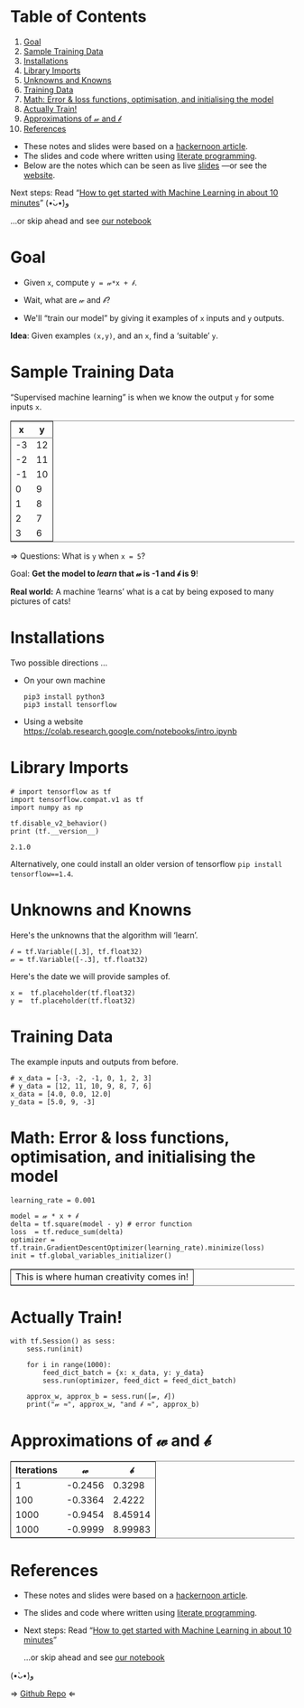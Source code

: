 # Table of Contents

1.  [Goal](#Goal)
2.  [Sample Training Data](#Sample-Training-Data)
3.  [Installations](#Installations)
4.  [Library Imports](#Library-Imports)
5.  [Unknowns and Knowns](#Unknowns-and-Knowns)
6.  [Training Data](#Training-Data)
7.  [Math: Error & loss functions, optimisation, and initialising the model](#Math-Error-loss-functions-optimisation-and-initialising-the-model)
8.  [Actually Train!](#Actually-Train)
9.  [Approximations of 𝓌 and 𝒷](#Approximations-of-𝓌-and-𝒷)
10. [References](#References)

-   These notes and slides were based on a [hackernoon article](https://hackernoon.com/build-your-first-tensorflow-model-in-5-minutes-77237e3cf76d).
-   The slides and code where written using [literate programming](https://github.com/alhassy/emacs.d#what-does-literate-programming-look-like).
-   Below are the notes which can be seen as live  [slides](https://alhassy.github.io/delta-hacks-ML-workshop/machine-learning.html) &#x2014;or see the [website](https://alhassy.github.io/delta-hacks-ML-workshop/).

Next steps: Read “[How to get started with Machine Learning in about 10 minutes](https://www.freecodecamp.org/news/how-to-get-started-with-machine-learning-in-less-than-10-minutes-b5ea68462d23/)”
(•̀ᴗ•́)و

&#x2026;or skip ahead and see [our notebook](https://colab.research.google.com/drive/1CVn0hRCP6-Bfc3IbMECEyKPOF7qm90LX0)


<a id="Goal"></a>

# Goal

-   Given `x`, compute `y = 𝓌*x + 𝒷`.

-   Wait, what are 𝓌 and 𝒷?

-   We'll “train our model” by giving it
    examples of `x` inputs and `y` outputs.

**Idea**: Given examples `(x,y)`, and an `x`, find a ‘suitable’ `y`.


<a id="Sample-Training-Data"></a>

# Sample Training Data

“Supervised machine learning” is when we know the output `y` for some inputs `x`.

<table border="2" cellspacing="0" cellpadding="6" rules="groups" frame="hsides">


<colgroup>
<col  class="org-right" />

<col  class="org-right" />
</colgroup>
<thead>
<tr>
<th scope="col" class="org-right">x</th>
<th scope="col" class="org-right">y</th>
</tr>
</thead>

<tbody>
<tr>
<td class="org-right">-3</td>
<td class="org-right">12</td>
</tr>


<tr>
<td class="org-right">-2</td>
<td class="org-right">11</td>
</tr>


<tr>
<td class="org-right">-1</td>
<td class="org-right">10</td>
</tr>


<tr>
<td class="org-right">0</td>
<td class="org-right">9</td>
</tr>


<tr>
<td class="org-right">1</td>
<td class="org-right">8</td>
</tr>


<tr>
<td class="org-right">2</td>
<td class="org-right">7</td>
</tr>


<tr>
<td class="org-right">3</td>
<td class="org-right">6</td>
</tr>
</tbody>
</table>

⇒ Questions: What is `y` when `x = 5`?

Goal: **Get the model to *learn* that 𝓌 is -1 and 𝒷 is 9**!

**Real world:** A machine ‘learns’ what is a cat by being exposed to many pictures
of cats!


<a id="Installations"></a>

# Installations

Two possible directions …

-   <span class="underline">On your own machine</span>

        pip3 install python3
        pip3 install tensorflow

-   <span class="underline">Using a website</span>
    <https://colab.research.google.com/notebooks/intro.ipynb>


<a id="Library-Imports"></a>

# Library Imports

    # import tensorflow as tf
    import tensorflow.compat.v1 as tf
    import numpy as np

    tf.disable_v2_behavior()
    print (tf.__version__)

    2.1.0

Alternatively, one could install an older version of tensorflow `pip install
tensorflow==1.4`.


<a id="Unknowns-and-Knowns"></a>

# Unknowns and Knowns

Here's the unknowns that the algorithm will ‘learn’.

    𝒷 = tf.Variable([.3], tf.float32)
    𝓌 = tf.Variable([-.3], tf.float32)

Here's the date we will provide samples of.

    x =  tf.placeholder(tf.float32)
    y =  tf.placeholder(tf.float32)


<a id="Training-Data"></a>

# Training Data

The example inputs and outputs from before.

    # x_data = [-3, -2, -1, 0, 1, 2, 3]
    # y_data = [12, 11, 10, 9, 8, 7, 6]
    x_data = [4.0, 0.0, 12.0]
    y_data = [5.0, 9, -3]


<a id="Math-Error-loss-functions-optimisation-and-initialising-the-model"></a>

# Math: Error & loss functions, optimisation, and initialising the model

    learning_rate = 0.001

    model = 𝓌 * x + 𝒷
    delta = tf.square(model - y) # error function
    loss  = tf.reduce_sum(delta)
    optimizer = tf.train.GradientDescentOptimizer(learning_rate).minimize(loss)
    init = tf.global_variables_initializer()

<table border="2" cellspacing="0" cellpadding="6" rules="groups" frame="hsides">


<colgroup>
<col  class="org-left" />
</colgroup>
<tbody>
<tr>
<td class="org-left">This is where human creativity comes in!</td>
</tr>
</tbody>
</table>


<a id="Actually-Train"></a>

# Actually Train!

    with tf.Session() as sess:
        sess.run(init)

        for i in range(1000):
            feed_dict_batch = {x: x_data, y: y_data}
            sess.run(optimizer, feed_dict = feed_dict_batch)

        approx_w, approx_b = sess.run([𝓌, 𝒷])
        print("𝓌 ≈", approx_w, "and 𝒷 ≈", approx_b)


<a id="Approximations-of-𝓌-and-𝒷"></a>

# Approximations of 𝓌 and 𝒷

<table border="2" cellspacing="0" cellpadding="6" rules="groups" frame="hsides">


<colgroup>
<col  class="org-right" />

<col  class="org-right" />

<col  class="org-right" />
</colgroup>
<thead>
<tr>
<th scope="col" class="org-right">Iterations</th>
<th scope="col" class="org-right">𝓌</th>
<th scope="col" class="org-right">𝒷</th>
</tr>
</thead>

<tbody>
<tr>
<td class="org-right">1</td>
<td class="org-right">-0.2456</td>
<td class="org-right">0.3298</td>
</tr>


<tr>
<td class="org-right">100</td>
<td class="org-right">-0.3364</td>
<td class="org-right">2.4222</td>
</tr>


<tr>
<td class="org-right">1000</td>
<td class="org-right">-0.9454</td>
<td class="org-right">8.45914</td>
</tr>


<tr>
<td class="org-right">1000</td>
<td class="org-right">-0.9999</td>
<td class="org-right">8.99983</td>
</tr>
</tbody>
</table>


<a id="References"></a>

# References

-   These notes and slides were based on a [hackernoon article](https://hackernoon.com/build-your-first-tensorflow-model-in-5-minutes-77237e3cf76d).
-   The slides and code where written using [literate programming](https://github.com/alhassy/emacs.d#what-does-literate-programming-look-like).
-   Next steps: Read “[How to get started with Machine Learning in about 10 minutes](https://www.freecodecamp.org/news/how-to-get-started-with-machine-learning-in-less-than-10-minutes-b5ea68462d23/)”

    &#x2026;or skip ahead and see [our notebook](https://colab.research.google.com/drive/1CVn0hRCP6-Bfc3IbMECEyKPOF7qm90LX0)

(•̀ᴗ•́)و

⇒ [Github Repo](https://github.com/alhassy/delta-hacks-ML-workshop) ⇐
